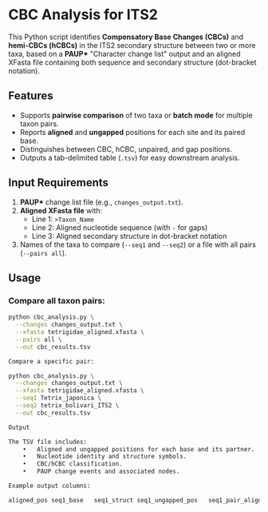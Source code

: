 

# CBC Analysis for ITS2

This Python script identifies **Compensatory Base Changes (CBCs)** and **hemi-CBCs (hCBCs)** in the ITS2 secondary structure between two or more taxa, based on a **PAUP\*** "Character change list" output and an aligned XFasta file containing both sequence and secondary structure (dot-bracket notation).

## Features
- Supports **pairwise comparison** of two taxa or **batch mode** for multiple taxon pairs.
- Reports **aligned** and **ungapped** positions for each site and its paired base.
- Distinguishes between CBC, hCBC, unpaired, and gap positions.
- Outputs a tab-delimited table (`.tsv`) for easy downstream analysis.

## Input Requirements
1. **PAUP\*** change list file (e.g., `changes_output.txt`).
2. **Aligned XFasta file** with:
   - Line 1: `>Taxon_Name`
   - Line 2: Aligned nucleotide sequence (with `-` for gaps)
   - Line 3: Aligned secondary structure in dot-bracket notation
3. Names of the taxa to compare (`--seq1` and `--seq2`) or a file with all pairs (`--pairs all`).

## Usage

### Compare all taxon pairs:
```bash
python cbc_analysis.py \
  --changes changes_output.txt \
  --xfasta tetrigidae_aligned.xfasta \
  --pairs all \
  --out cbc_results.tsv

Compare a specific pair:

python cbc_analysis.py \
  --changes changes_output.txt \
  --xfasta tetrigidae_aligned.xfasta \
  --seq1 Tetrix_japonica \
  --seq2 tetrix_bolivari_ITS2 \
  --out cbc_results.tsv

Output

The TSV file includes:
	•	Aligned and ungapped positions for each base and its partner.
	•	Nucleotide identity and structure symbols.
	•	CBC/hCBC classification.
	•	PAUP change events and associated nodes.

Example output columns:

aligned_pos	seq1_base	seq1_struct	seq1_ungapped_pos	seq1_pair_aligned_pos	seq1_pair_ungapped_pos	seq1_pair_base	seq2_base	seq2_struct	seq2_ungapped_pos	seq2_pair_aligned_pos	seq2_pair_ungapped_pos	seq2_pair_base	type	change	nodes	events
